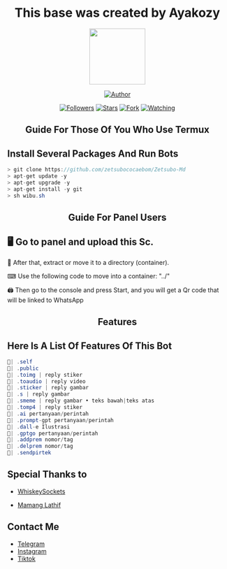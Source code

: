 <h1 align="center"> This base was created by Ayakozy </h1>

<p align="center">
<img src="https://telegra.ph/file/150f50669e93735c51aea.jpg" width="128" height="128"/>
</p>

<p align="center">
<a href="https://github.com/Ayakozy"><img title="Author" src="https://img.shields.io/badge/Ayakozy-Md-black?style=for-the-badge&logo=whatsapp"></a>
<p/>
<p align="center">
<a href="https://github.com/Ayakozy?tab=followers"><img title="Followers" src="https://img.shields.io/github/followers/zetsubococaebom?label=Followers&style=social"></a>
<a 
href="https://github.com/Ayakozy/Ayakozybot03/stargazers"><img title="Stars" src="https://img.shields.io/github/stars/zetsubococaebom/Zetsubo-Md?&style=social"></a>
<a href="https://github.com/Ayakozy/Ayakozybot03/network/members"><img title="Fork" src="https://img.shields.io/github/forks/zetsubococaebom/Zetsubo-Md?style=social"></a>
<a href="https://github.com/Ayakozy/Ayakozybot03/watchers"><img title="Watching" src="https://img.shields.io/github/watchers/zetsubococaebom/Zetsubo-Md?label=Watching&style=social"></a>
</p>
</a>
</p>  
<h2 align="center">Guide For Those Of You Who Use Termux</h2>

## Install Several Packages And Run Bots

```csharp
> git clone https://github.com/zetsubococaebom/Zetsubo-Md
> apt-get update -y
> apt-get upgrade -y
> apt-get install -y git
> sh wibu.sh
````

<h2 align="center">Guide For Panel Users</h2>

## 🖥 Go to panel and upload this Sc.

 📝 After that, extract or move it to a directory (container).

 ⌨ Use the following code to move into a container: "../"

 🖨 Then go to the console and press Start, and you will get a Qr code that will be linked to WhatsApp

<h2 align="center">Features</h2>

## Here Is A List Of Features Of This Bot 

```csharp
🍻| .self
🍻| .public
🍻| .toimg | reply stiker
🍻| .toaudio | reply video
🍻| .sticker | reply gambar
🍻| .s | reply gambar 
🍻| .smeme | reply gambar • teks bawah|teks atas
🍻| .tomp4 | reply stiker
🍻| .ai pertanyaan/perintah
🍻| .prompt-gpt pertanyaan/perintah
🍻| .dall-e Ilustrasi 
🍻| .gptgo pertanyaan/perintah
🍻| .addprem nomor/tag
🍻| .delprem nomor/tag
🍻| .sendpirtek
```




## Special Thanks to

* [WhiskeySockets](https://github.com/ayakozy)

* [Mamang Lathif](https://github.com/ayakozy)

## Contact Me
  
* [Telegram](https://t.me/Ayakozy03)
* [Instagram](https://instagram.com/jaa.id2v)
* [Tiktok](tiktok.com/@ayako.id)
